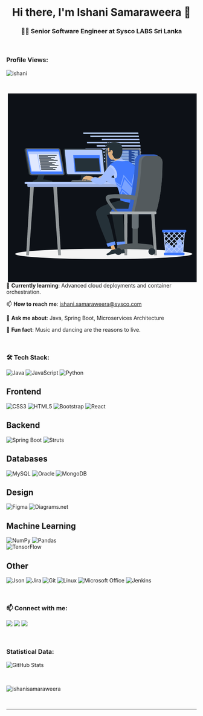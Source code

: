 <h1 align="center">Hi there, I'm Ishani Samaraweera 👋</h1>
<h3 align="center">👩‍💻 Senior Software Engineer at Sysco LABS Sri Lanka</h3>
<div align="center">

</div>
<br>
<p align="right"> <h3>Profile Views:</h3> <img src="https://komarev.com/ghpvc/?username=isam6241&label=Profile%20views&color=0e75b6&style=flat"
    alt="ishani" /> 
  </p>
<br>

<p><img align="right" src="https://github.com/ishanisamaraweera/ishanisamaraweera/blob/main/ishani.gif" alt="Ishani" /></p>

🌱 **Currently learning**: Advanced cloud deployments and container orchestration.

📫 **How to reach me**: ishani.samaraweera@sysco.com

💬 **Ask me about**: Java, Spring Boot, Microservices Architecture

🌟 **Fun fact**: Music and dancing are the reasons to live.

<br>

### 🛠 Tech Stack:

<p align="left">
    
![Java](https://img.shields.io/badge/java-%23ED8B00.svg?style=for-the-badge&logo=java&logoColor=white) 
![JavaScript](https://img.shields.io/badge/javascript-%23323330.svg?style=for-the-badge&logo=javascript&logoColor=%23F7DF1E) 
![Python](https://img.shields.io/badge/python-3670A0?style=for-the-badge&logo=python&logoColor=ffdd54)  

## Frontend
![CSS3](https://img.shields.io/badge/css3-%231572B6.svg?style=for-the-badge&logo=css3&logoColor=white) 
![HTML5](https://img.shields.io/badge/html5-%23E34F26.svg?style=for-the-badge&logo=html5&logoColor=white) 
![Bootstrap](https://img.shields.io/badge/bootstrap-%23563D7C.svg?style=for-the-badge&logo=bootstrap&logoColor=white) 
![React](https://img.shields.io/badge/react-%2320232a.svg?style=for-the-badge&logo=react&logoColor=%2361DAFB) 

## Backend
![Spring Boot](https://img.shields.io/badge/Spring%20Boot-6DB33F?style=for-the-badge&logo=springboot&logoColor=white)
![Struts](https://img.shields.io/badge/Struts-EE0000?style=for-the-badge&logo=apache&logoColor=white)

## Databases
![MySQL](https://img.shields.io/badge/MySQL-4479A1?style=for-the-badge&logo=mysql&logoColor=white)
![Oracle](https://img.shields.io/badge/Oracle-F80000?style=for-the-badge&logo=oracle&logoColor=white)
![MongoDB](https://img.shields.io/badge/MongoDB-47A248?style=for-the-badge&logo=mongodb&logoColor=white) 

## Design
![Figma](https://img.shields.io/badge/figma-%23F24E1E.svg?style=for-the-badge&logo=figma&logoColor=white) 
![Diagrams.net](https://img.shields.io/badge/Diagrams.net-F08705?style=for-the-badge&logo=diagrams.net&logoColor=white)


## Machine Learning
![NumPy](https://img.shields.io/badge/numpy-%23013243.svg?style=for-the-badge&logo=numpy&logoColor=white) 
![Pandas](https://img.shields.io/badge/pandas-%23150458.svg?style=for-the-badge&logo=pandas&logoColor=white)  
![TensorFlow](https://img.shields.io/badge/TensorFlow-%23FF6F00.svg?style=for-the-badge&logo=TensorFlow&logoColor=white)

## Other
![Json](https://img.shields.io/badge/json-5E5C5C?style=for-the-badge&logo=json&logoColor=white)
![Jira](https://img.shields.io/badge/Jira-0052CC?style=for-the-badge&logo=Jira&logoColor=white)
![Git](https://img.shields.io/badge/Git-F05032?style=for-the-badge&logo=git&logoColor=white)
![Linux](https://img.shields.io/badge/Linux-FCC624?style=for-the-badge&logo=linux&logoColor=black)
![Microsoft Office](https://img.shields.io/badge/Microsoft_Office-D83B01?style=for-the-badge&logo=microsoft-office&logoColor=white) 
![Jenkins](https://img.shields.io/badge/Jenkins-D24939?style=for-the-badge&logo=jenkins&logoColor=white)
</p>
</br>
<h3 align="left">📫 Connect with me:</h3>
<div align="left">

[<img src="https://img.shields.io/badge/linkedin-%230077B5.svg?&style=for-the-badge&logo=linkedin&logoColor=white" />](https://www.linkedin.com/in/ishanisamaraweera/) [<img src = "https://img.shields.io/badge/twitter-%2320A1F1.svg?&style=for-the-badge&logo=twitter&logoColor=white">](https://twitter.com/sa_ishani/)  [<img src = "https://img.shields.io/badge/facebook-%2320A1F1.svg?&style=for-the-badge&logo=facebook&logoColor=white">](https://www.facebook.com/ishoosa/)
</div>
<br>

<h3>Statistical Data:</h3>

![GitHub Stats](https://github-readme-stats.vercel.app/api?username=isam6241&show_icons=true&theme=radical)

<br>
<p><img align="center"
    src="https://github-readme-stats.vercel.app/api/top-langs?username=isam6241&show_icons=true&locale=en&layout=compact"
    alt="ishanisamaraweera" />
</p>
<br>

---
